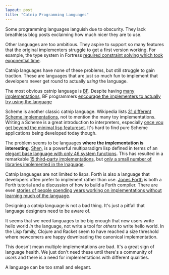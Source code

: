 ```yaml
--- 
layout: post
title: "Catnip Programming Languages"
---
```


Some programming languages languish due to obscurity. They lack
breathless blog posts exclaiming how much nicer they are to use.

Other languages are too ambitious. They aspire to support so many
features that the original implementers struggle to get a first
version working. For example, the type system in Fortress
[required constraint solving which took exponential time](https://youtu.be/EZD3Scuv02g?t=50m10s).

Catnip languages have none of these problems, but still struggle to
gain traction. These are languages that are just so much fun to
implement that developers never get round to actually *using* the
language.

The most obvious catnip language
is [BF](https://en.wikipedia.org/wiki/Brainfuck). Despite
having
[many implementations](https://esolangs.org/wiki/Brainfuck_implementations),
BF programmers [encourage the implementers to actually try using the language](http://www.hevanet.com/cristofd/brainfuck/epistle.html)

Scheme is another classic catnip language. Wikipedia
lists
[31 different Scheme implementations](https://en.wikipedia.org/wiki/Category:Scheme_(programming_language)_implementations),
not to mention the many toy implementations. Writing a Scheme is a
great introduction to interpreters,
especially
[once you get beyond the minimal lisp featureset](http://axisofeval.blogspot.co.uk/2011/01/more-fully-featured-modern-lisps.html).
It's hard to find pure Scheme applications being developed today
though.

The problem seems to be languages **where the implementation is
interesting**. [Shen](http://www.shenlanguage.org/), is a powerful
multiparadigm lisp defined in terms of an [elegant base language with
only 46 system functions](http://www.shenlanguage.org/learn-shen/shendoc.htm#Kl). This
has resulted in a remarkable
[15 third-party implementations](https://github.com/Shen-Language/wiki/wiki#ports),
but [only a small number of libraries implemented in the lnaguage](http://www.shenlanguage.org/library.html).

Catnip languages are not limited to lisps. Forth is also a language
that developers often prefer to implement rather than
use. [Jones Forth](https://github.com/AlexandreAbreu/jonesforth/blob/master/jonesforth.S) is
both a Forth tutorial and a discussion of how to build a Forth
compiler. There are even
[stories of people spending years working on implementations without learning much of the language](http://yosefk.com/blog/my-history-with-forth-stack-machines.html).

Designing a catnip language is not a bad thing. It's just a pitfall
that language designers need to be aware of.

It seems that we need languages to be big enough that new users write
hello world *in* the language, not write a tool for *others* to write
hello world. In the Lisp family, Clojure and Racket seem to have
reached a size threshold where newcomers are happy downloading the
canonical implementation.

This doesn't mean multiple implementations are bad. It's a great sign
of language health. We just don't need these until there's a community of
*users* and there is a need for implementations with different
qualities.

A language can be too small and elegant.
